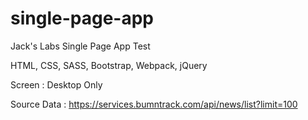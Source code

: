 # single-page-app
Jack's Labs Single Page App Test

HTML, CSS, SASS, Bootstrap, Webpack, jQuery

Screen : Desktop Only

Source Data : https://services.bumntrack.com/api/news/list?limit=100
